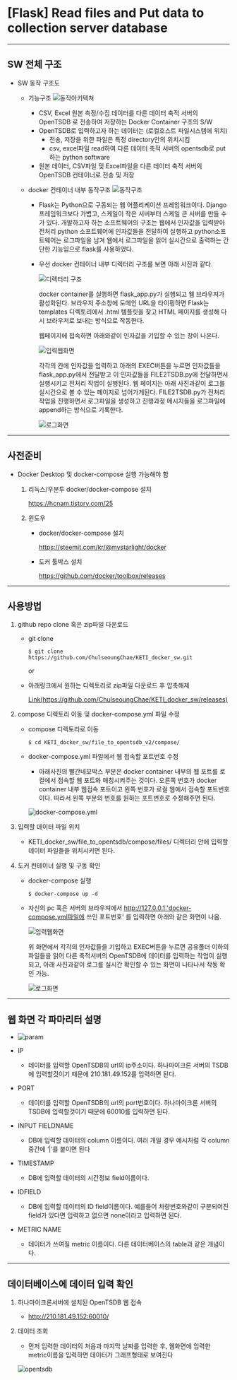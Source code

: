# [Flask] Read files and Put data to collection server database

----

## SW 전체 구조

  - SW 동작 구조도

    - 기능구조
      ![동작아키텍쳐](./image/architecture.png)

        - CSV, Excel 원본 측정/수집 데이터를 다른 데이터 축적 서버의 OpenTSDB 로 전송하여 저장하는 Docker Container 구조의 S/W
        - OpenTSDB로 입력하고자 하는 데이터는 (로컬호스트 파일시스템에 위치)  
            - 전송, 저장을 위한 파일은 특정 directory안의 위치시킴
            - csv, excel파일 read하여  다른 데이터 축적 서버의 opentsdb로 put하는 python software
        - 원본 데이터, CSV파일 및 Excel파일을 다른 데이터 축적 서버의 OpenTSDB 컨테이너로 전송 및 저장

    - docker 컨테이너 내부 동작구조
      ![동작구조](./image/function.png)

        - Flask는 Python으로 구동되는 웹 어플리케이션 프레임워크이다. Django 프레임워크보다 가볍고, 스케일이 작은 서버부터 스케일 큰 서버를 만들 수가 있다. 개발하고자 하는 소프트웨어의 구조는 웹에서 인자값을 입력받아 전처리 python 소프트웨어에 인자값들을 전달하여 실행하고 python소프트웨어는 로그파일을 남겨 웹에서 로그파일을 읽어 실시간으로 출력하는 간단한 기능임으로 flask를 사용하였다.
        
        - 우선 docker 컨테이너 내부 디렉터리 구조를 보면 아래 사진과 같다.

          ![디렉터리 구조](./image/dir.PNG)  

          docker container를 실행하면 flask_app.py가 실행되고 웹 브라우져가 활성화된다. 브라우저 주소창에 도메인 URL을 타이핑하면 Flask는 templates 디렉토리에서 .html 템플릿을 찾고 HTML 페이지를 생성해 다시 브라우저로 보내는 방식으로 작동한다.

          웹페이지에 접속하면 아래와같이 인자값을 기입할 수 있는 창이 나온다. 

          ![입력웹화면](./image/main.PNG)

          각각의 칸에 인자값을 입력하고 아래의 EXEC버튼을 누르면 인자값들을 flask_app.py에서 전달받고 이 인자값들을 FILE2TSDB.py에 전달하면서 실행시키고 전처리 작업이 실행된다. 웹 페이지는 아래 사진과같이 로그를 실시간으로 볼 수 있는 페이지로 넘어가게된다. FILE2TSDB.py가 전처리작업을 진행하면서 로그파일을 생성하고 진행과정 메시지들을 로그파일에 append하는 방식으로 기록한다. 

          ![로그화면](./image/result.PNG)


----


## 사전준비

- Docker Desktop 및 docker-compose 실행 가능해야 함

  1.  리눅스/우분투 docker/docker-compose 설치
  
      https://hcnam.tistory.com/25
      
  2. 윈도우
  
     - docker/docker-compose 설치
  
       https://steemit.com/kr/@mystarlight/docker
      
     - 도커 툴박스 설치

       https://github.com/docker/toolbox/releases


----

## 사용방법

  1. github repo clone 혹은 zip파일 다운로드
  
      - git clone

            $ git clone https://github.com/ChulseoungChae/KETI_docker_sw.git
        
        or
      
      - 아래링크에서 원하는 디렉토리로 zip파일 다운로드 후 압축해제

          [Link(https://github.com/ChulseoungChae/KETI_docker_sw/releases)](https://github.com/ChulseoungChae/KETI_docker_sw/releases
)
      
  2. compose 디렉토리 이동 및 docker-compose.yml 파일 수정

        - compose 디렉토리로 이동

              $ cd KETI_docker_sw/file_to_opentsdb_v2/compose/ 

        - docker-compose.yml 파일에서 웹 접속할 포트번호 수정
          -  아래사진의 빨간네모박스 부분은 docker container 내부의 웹 포트를 로컬에서 접속할 웹 포트와 매칭시켜주는 것이다. 오른쪽 번호가 docker container 내부 웹접속 포트이고 왼쪽 번호가 로컬 웹에서 접속할 포트번호이다. 따라서 왼쪽 부분의 번호를 원하는 포트번호로 수정해주면 된다.

            ![docker-compose.yml](./image/docker_compose.png)
   
  3. 입력할 데이터 파일 위치

        - KETI_docker_sw/file_to_opentsdb/compose/files/ 디렉터리 안에 입력할 데이터 파일들을 위치시키면 된다.



  4. 도커 컨테이너 실행 및 구동 확인

     - docker-compose 실행
        
           $ docker-compose up -d 

     - 자신의 pc 혹은 서버의 브라우져에서 http://127.0.0.1:'docker-compose.yml파일에 쓰인 포트번호' 를 입력하면 아래와 같은 화면이 나옴.

       ![입력웹화면](./image/main.PNG)
       
        위 화면에서 각각의 인자값들을 기입하고 EXEC버튼을 누르면 공유폴더 이하의 파일들을 읽어 다른 축적서버의 OpenTSDB에 데이터를 입력하는 작업이 실행되고, 아래 사진과같이 로그를 실시간 확인할 수 있는 화면이 나타나서 작동 확인 가능.

       ![로그화면](./image/result.PNG)
       
----

## 웹 화면 각 파마리터 설명

  - ![param](./image/param.png) 
 
  - IP
    - 데이터를 입력할 OpenTSDB의 url의  ip주소이다. 하나마이크론 서버의 TSDB에 입력할것이기 때문에 210.181.49.152를 입력하면 된다.
  - PORT
    - 데이터를 입력할 OpenTSDB의 url의 port번호이다. 하나마이크론 서버의 TSDB에 입력할것이기 때문에 60010를 입력하면 된다.
  - INPUT FIELDNAME
    - DB에 입력할 데이터의 column 이름이다. 여러 개일 경우 예시처럼 각 column중간에 ‘|’를 붙이면 된다
  - TIMESTAMP
    - DB에 입력할 데이터의 시간정보 field이름이다.
  - IDFIELD
    - DB에 입력할 데이터의 ID field이름이다. 예를들어 차량번호와같이 구분되어진 field가 있다면 입력하고 없으면 none이라고 입력하면 된다. 
  - METRIC NAME
    - 데이터가 쓰여질 metric 이름이다. 다른 데이터베이스의 table과 같은 개념이다.


----

## 데이터베이스에 데이터 입력 확인

  1. 하나마이크론서버에 설치된 OpenTSDB 웹 접속

      - http://210.181.49.152:60010/ 

  2. 데이터 조회

      - 먼저 입력한 데이터의 처음과 마지막 날짜를 입력한 후, 웹화면에 입력한 metric이름을 입력하면 데이터가 그래프형태로 보여진다
      
       ![opentsdb](./image/opentsdb.png)
